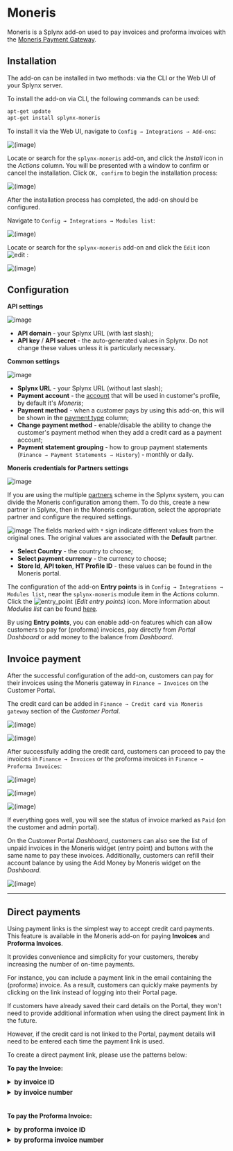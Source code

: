 Moneris
=======

Moneris is a Splynx add-on used to pay invoices and proforma invoices with the [Moneris Payment Gateway](https://www.moneris.com).

## Installation

The add-on can be installed in two methods: via the CLI or the Web UI of your Splynx server.

To install the add-on via CLI, the following commands can be used:

```bash
apt-get update
apt-get install splynx-moneris
```

To install it via the Web UI, navigate to `Config → Integrations → Add-ons`:  

  ![(image)](0.png)

Locate or search for the `splynx-moneris` add-on, and click the *Install* icon in the *Actions* column. You will be presented with a window to confirm or cancel the installation. Click `OK, confirm` to begin the installation process:

  ![(image)](0_1.png)


After the installation process has completed, the add-on should be configured.

Navigate to `Config → Integrations → Modules list`:

![(image)](1.png)

Locate or search for the `splynx-moneris` add-on and click the `Edit` icon <icon class="image-icon">![edit](edit.png)</icon> :

![(image)](2.png)



## Configuration

**API settings**

![image](settings1.png)

- **API domain** - your Splynx URL (with last slash);
- **API key** / **API secret** - the auto-generated values in Splynx. Do not change these values unless it is particularly necessary.

**Common settings**

![image](settings2.png)

- **Splynx URL** - your Splynx URL (without last slash);  
- **Payment account** - the [account](configuration/finance/payment_accounts/payment_accounts.md) that will be used in customer's profile, by default it's *Moneris*;
- **Payment method** - when a customer pays by using this add-on, this will be shown in the [payment type](configuration/finance/payment_methods/payment_methods.md) column;
- **Change payment method** - enable/disable the ability to change the customer's payment method when they add a credit card as a payment account;
- **Payment statement grouping** - how to group payment statements (`Finance → Payment Statements → History`) - monthly or daily.

**Moneris credentials for Partners settings**

![image](settings3.png)

If you are using the multiple [partners](administration/main/partners/partners.md) scheme in the Splynx system, you can divide the Moneris configuration among them. To do this, create a new partner in Splynx, then in the Moneris configuration, select the appropriate partner and configure the required settings.

<icon class="image-icon">![image](note.png)</icon> The fields marked with `*` sign indicate different values from the original ones. The original values are associated with the **Default** partner.

- **Select Country** - the country to choose;<br>
- **Select payment currency** - the currency to choose;<br>
- **Store Id**, **API token**, **HT Profile ID** - these values can be found in the Moneris portal.

The configuration of the add-on **Entry points** is in `Config → Integrations → Modules list`, near the `splynx-moneris` module item in the *Actions* column. Click the <icon class="image-icon">![entry_point](entry_point.png)</icon> (*Edit entry points*) icon. More information about *Modules list* can be found [here](configuration/integrations/modules_list/modules_list.md).

By using **Entry points**, you can enable add-on features which can allow customers to pay for (proforma) invoices, pay directly from *Portal Dashboard* or add money to the balance from *Dashboard*.

## Invoice payment

After the successful configuration of the add-on, customers can pay for their invoices using the Moneris gateway in `Finance → Invoices` on the Customer Portal.

The credit card can be added in `Finance → Credit card via Moneris gateway` section of the *Customer Portal*.

![(image)](4.png)

![(image)](5.png)

After successfully adding the credit card, customers can proceed to pay the invoices in `Finance → Invoices` or the proforma invoices in `Finance → Proforma Invoices`:

![(image)](6.png)

![(image)](7.png)

![(image)](8.png)

If everything goes well, you will see the status of invoice marked as `Paid` (on the customer and admin portal).

On the Customer Portal *Dashboard*, customers can also see the list of unpaid invoices in the Moneris widget (entry point) and buttons with the same name to pay these invoices. Additionally, customers can refill their account balance by using the Add Money by Moneris widget on the *Dashboard*.

![(image)](widgets.png)

------------

## Direct payments


Using payment links is the simplest way to accept credit card payments. This feature is available in the Moneris add-on for paying **Invoices** and **Proforma Invoices**. 

It provides convenience and simplicity for your customers, thereby increasing the number of on-time payments. 

For instance, you can include a payment link in the email containing the (proforma) invoice. As a result, customers can quickly make payments by clicking on the link instead of logging into their Portal page. 

If customers have already saved their card details on the Portal, they won't need to provide additional information when using the direct payment link in the future. 

However, if the credit card is not linked to the Portal, payment details will need to be entered each time the payment link is used.

To create a direct payment link, please use the patterns below:

**To pay the Invoice:**

<details style="font-size: 15px; margin-bottom: 5px;">
<summary><b>by invoice ID</b></summary>
<div markdown="1">

```
https://<splynx_domain_address>/moneris/direct-pay-invoice-by-id?item_id=<Invoice_id>
```
</div>
</details>

<details style="font-size: 15px; margin-bottom: 5px;">
<summary><b>by invoice number</b></summary>
<div markdown="1">

```
https://<splynx_domain_address>/moneris/direct-pay-invoice?item_id=<Invoice_number>
```
</div>
</details>

<br>

**To pay the Proforma Invoice:**

<details style="font-size: 15px; margin-bottom: 5px;">
<summary><b>by proforma invoice ID</b></summary>
<div markdown="1">

```
https://<splynx_domain_address>/moneris/direct-pay-proforma-by-id?item_id=<proforma_id>
```
</div>
</details>

<details style="font-size: 15px; margin-bottom: 5px;">
<summary><b>by proforma invoice number</b></summary>
<div markdown="1">

```
https://<splynx_domain_address>/moneris/direct-pay-proforma?item_id=<proforma_number>
```
</div>
</details>

